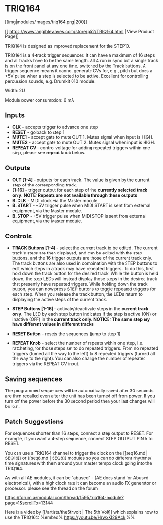 # TRIQ164
[[img|modules/images/triq164.png|200]]

[[ https://www.tangiblewaves.com/store/p52/TRIQ164.html | View Product Page]]

TRIQ164 is designed as improved replacement for the STEP10.

TRIQ164 is a 4-track trigger sequencer. It can have a maximum of 16 steps and all tracks have to be the same length.  All 4 run in sync but a single track is on the front panel at any one time, switched by the Track buttons. A trigger sequence means it cannot generate CVs for, e.g., pitch but does a +5V pulse when a step is selected to be active. Excellent for controlling percussion sounds, e.g. Drumkit 010 module.



Width: 2U

Module power consumption: 6 mA

## Inputs
* **CLK** - accepts trigger to advance one step
* **RESET** - go back to step 1
* **MUTE1** - accept gate to mute OUT 1.  Mutes signal when input is HIGH.
* **MUTE2** - accept gate to mute OUT 2.  Mutes signal when input is HIGH.
* **REPEAT CV** - control voltage for adding repeated triggers within one step, please see **repeat** knob below.

## Outputs
* **OUT [1-4]** - outputs for each track.  The value is given by the current step of the corresponding track.
* **[1-16]** - trigger output for each step of  the **currently selected track only**.  __NOTE: Repeats are not available through these outputs__
* **B. CLK** - MIDI clock via the Master module
* **B. START** - +5V trigger pulse when MIDI START is sent from external equipment, via the Master module. 
* **B. STOP** - +5V trigger pulse when MIDI STOP is sent from external equipment, via the Master module. 

## Controls
* **TRACK Buttons [1-4]** - select the current track to be edited. The current track's steps are then displayed, and can be edited with the step buttons, and the 16 trigger outputs are those of the current track only. The track buttons are also used in combination with the STEP buttons to edit which steps in a track may have repeated triggers. To do this, first hold down the track button for the desired track.  While the button is held down, the step LEDs will instead display those steps in the desired track that presently have repeated triggers. While holding down the track button, you can now press STEP buttons to toggle repeated triggers for each step. When you release the track button, the LEDs return to displaying the active steps of the current track.

* **STEP Buttons [1-16]** - activate/deactivate steps in the **current track only**.  The LED by each step button indicates if the step is active (ON) or inactive (OFF) in the **current track only**.  __NOTICE: The same step my have different values in different tracks__
* **RESET Button** - resets the sequences (jump to step 1)
* **REPEAT Knob** - select the number of repeats within one step, i.e. ratcheting, for those steps set to do repeated triggers. From no repeated triggers (turned all the way to the left) to 8 repeated triggers (turned all the way to the right). You can also change the number of repeated triggers via the REPEAT CV input.

## Saving sequences
The programmed sequences will be automatically saved after 30 seconds are then recalled even after the unit has been turned off from power. If you turn off the power before the 30 second period then your last changes will be lost.

## Patch Suggestions

For sequences shorter than 16 steps, connect a step output to RESET.  For example, if you want a 4-step sequence, connect STEP OUTPUT PIN 5 to RESET.

You can use a TRIQ164 channel to trigger the clock on the [[seq16.md | SEQ16]] or [[seq8.md | SEQ8]] modules so you can do different rhythms/ time signatures with them around your master tempo clock going into the TRIQ164.

As with all AE modules, it can be "abused" - (AE does stand for Abused electronics!), with a high clock rate it can become an audio FX generator or processor. please see the thread on the forum

https://forum.aemodular.com/thread/1595/triq164-module?page=1&scrollTo=13144

Here is a video by [[/artists/the5thvolt | The 5th Volt]] which explains how to use the TRIQ164:
%embed% https://youtu.be/HrwxXI29Ack %%
